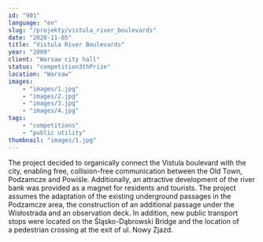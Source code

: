 ```yaml
---
id: "901"
language: "en"
slug: "/projekty/vistula_river_boulevards"
date: "2020-11-05"
title: "Vistula River Boulevards"
year: "2009"
client: "Warsaw city hall"
status: "competition3thPrize"
location: "Warsaw"
images: 
    - "images/1.jpg"
    - "images/2.jpg"
    - "images/3.jpg"
    - "images/4.jpg"    
tags: 
    - "competitions"
    - "public utility"
thumbnail: "images/1.jpg"
---
```

The project decided to organically connect the Vistula boulevard with the city, enabling free, collision-free communication between the Old Town, Podzamcze and Powiśle. Additionally, an attractive development of the river bank was provided as a magnet for residents and tourists. The project assumes the adaptation of the existing underground passages in the Podzamcze area, the construction of an additional passage under the Wisłostrada and an observation deck. In addition, new public transport stops were located on the Śląsko-Dąbrowski Bridge and the location of a&nbsp;pedestrian crossing at the exit of ul. Nowy Zjazd.

